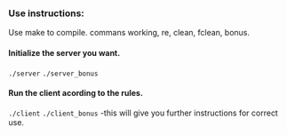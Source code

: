 ### Use instructions:

Use make to compile.
commans working, re, clean, fclean, bonus.

#### Initialize the server you want.
<code>./server</code>
<code>./server_bonus</code>

#### Run the client acording to the rules.
<code>./client</code>
<code>./client_bonus</code>
-this will give you further instructions for correct use.
